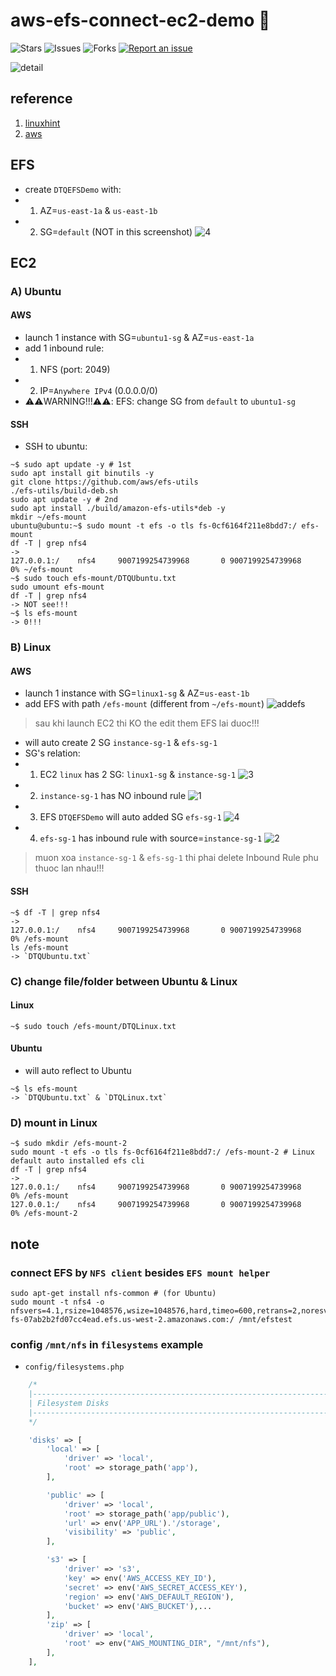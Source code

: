 # aws-efs-connect-ec2-demo 🐳

![Stars](https://img.shields.io/github/stars/tquangdo/aws-efs-connect-ec2-demo?color=f05340)
![Issues](https://img.shields.io/github/issues/tquangdo/aws-efs-connect-ec2-demo?color=f05340)
![Forks](https://img.shields.io/github/forks/tquangdo/aws-efs-connect-ec2-demo?color=f05340)
[![Report an issue](https://img.shields.io/badge/Support-Issues-green)](https://github.com/tquangdo/aws-efs-connect-ec2-demo/issues/new)

![detail](screenshots/detail.png)

## reference
1. [linuxhint](https://linuxhint.com/mount-efs-ec2-instances/)
2. [aws](https://docs.aws.amazon.com/efs/latest/ug/troubleshooting-efs-mounting.html)

## EFS
- create `DTQEFSDemo` with:
- 1. AZ=`us-east-1a` & `us-east-1b`
- 2. SG=`default` (NOT in this screenshot)
![4](screenshots/4.png)

## EC2
### A) Ubuntu
#### AWS
- launch 1 instance with SG=`ubuntu1-sg` & AZ=`us-east-1a`
- add 1 inbound rule:
- 1. NFS (port: 2049)
- 2. IP=`Anywhere IPv4` (0.0.0.0/0)
- ⚠️⚠️WARNING!!!⚠️⚠️: EFS: change SG from `default` to `ubuntu1-sg`
#### SSH
- SSH to ubuntu:
```shell
~$ sudo apt update -y # 1st
sudo apt install git binutils -y
git clone https://github.com/aws/efs-utils
./efs-utils/build-deb.sh
sudo apt update -y # 2nd
sudo apt install ./build/amazon-efs-utils*deb -y
mkdir ~/efs-mount
ubuntu@ubuntu:~$ sudo mount -t efs -o tls fs-0cf6164f211e8bdd7:/ efs-mount
df -T | grep nfs4
->
127.0.0.1:/    nfs4     9007199254739968       0 9007199254739968    0% ~/efs-mount
~$ sudo touch efs-mount/DTQUbuntu.txt
sudo umount efs-mount
df -T | grep nfs4
-> NOT see!!!
~$ ls efs-mount
-> 0!!!
```
### B) Linux
#### AWS
- launch 1 instance with SG=`linux1-sg` & AZ=`us-east-1b`
- add EFS with path `/efs-mount` (different from `~/efs-mount`)
![addefs](screenshots/addefs.png)
> sau khi launch EC2 thi KO the edit them EFS lai duoc!!!
- will auto create 2 SG `instance-sg-1` & `efs-sg-1`
- SG's relation:
- 1. EC2 `linux` has 2 SG: `linux1-sg` & `instance-sg-1`
![3](screenshots/3.png)
- 2. `instance-sg-1` has NO inbound rule
![1](screenshots/1.png)
- 3. EFS `DTQEFSDemo` will auto added SG `efs-sg-1`
![4](screenshots/4.png)
- 4. `efs-sg-1` has inbound rule with source=`instance-sg-1`
![2](screenshots/2.png)
> muon xoa `instance-sg-1` & `efs-sg-1` thi phai delete Inbound Rule phu thuoc lan nhau!!!
#### SSH
```shell
~$ df -T | grep nfs4
->
127.0.0.1:/    nfs4     9007199254739968       0 9007199254739968    0% /efs-mount
ls /efs-mount
-> `DTQUbuntu.txt`
```
### C) change file/folder between Ubuntu & Linux
#### Linux
```shell
~$ sudo touch /efs-mount/DTQLinux.txt
```
#### Ubuntu
- will auto reflect to Ubuntu
```shell
~$ ls efs-mount
-> `DTQUbuntu.txt` & `DTQLinux.txt`
```
### D) mount in Linux
```shell
~$ sudo mkdir /efs-mount-2
sudo mount -t efs -o tls fs-0cf6164f211e8bdd7:/ /efs-mount-2 # Linux default auto installed efs cli
df -T | grep nfs4
->
127.0.0.1:/    nfs4     9007199254739968       0 9007199254739968    0% /efs-mount
127.0.0.1:/    nfs4     9007199254739968       0 9007199254739968    0% /efs-mount-2
```

## note
### connect EFS by `NFS client` besides `EFS mount helper`
```shell
sudo apt-get install nfs-common # (for Ubuntu)
sudo mount -t nfs4 -o nfsvers=4.1,rsize=1048576,wsize=1048576,hard,timeo=600,retrans=2,noresvport fs-07ab2b2fd07cc4ead.efs.us-west-2.amazonaws.com:/ /mnt/efstest
```
### config `/mnt/nfs` in `filesystems` example
- `config/filesystems.php`
```php
    /*
    |--------------------------------------------------------------------------
    | Filesystem Disks
    |--------------------------------------------------------------------------
    */

    'disks' => [
        'local' => [
            'driver' => 'local',
            'root' => storage_path('app'),
        ],

        'public' => [
            'driver' => 'local',
            'root' => storage_path('app/public'),
            'url' => env('APP_URL').'/storage',
            'visibility' => 'public',
        ],

        's3' => [
            'driver' => 's3',
            'key' => env('AWS_ACCESS_KEY_ID'),
            'secret' => env('AWS_SECRET_ACCESS_KEY'),
            'region' => env('AWS_DEFAULT_REGION'),
            'bucket' => env('AWS_BUCKET'),...
        ],
        'zip' => [
            'driver' => 'local',
            'root' => env("AWS_MOUNTING_DIR", "/mnt/nfs"),
        ],
    ],
```

